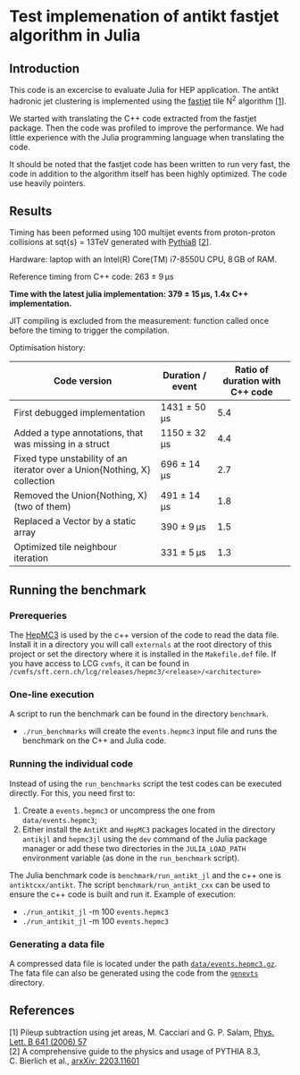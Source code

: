 # Test implemenation of antikt fastjet algorithm in Julia

## Introduction
This code is an excercise to evaluate Julia for HEP application. The antikt hadronic jet clustering is implemented using the [fastjet](http://fastjet.fr/) tile N<sup>2</sup> algorithm&nbsp;\[[1](#Ref1)\].

We started with translating the C++ code extracted from the fastjet package. Then the code was profiled to improve the performance. We had little experience with the Julia programming language when translating the code.

It should be noted that the fastjet code has been written to run very fast, the code in addition to the algorithm itself has been highly optimized. The code use heavily pointers.

## Results

Timing has been peformed using 100 multijet events from proton-proton collisions at sqt{s} = 13TeV generated with [Pythia8](https://pythia.org)&nbsp;\[[2](#Ref2)\].

Hardware: laptop with an Intel(R) Core(TM) i7-8550U CPU, 8 GB of RAM.

Reference timing from C++ code: 263 ± 9 μs

**Time with the latest julia implementation: 379 ± 15 μs, 1.4x C++ implementation.**

JIT compiling is excluded from the measurement: function called once before the timing to trigger the compilation.

Optimisation history:

| Code version                                                              | Duration / event | Ratio of duration with C++ code |
|---------------------------------------------------------------------------|------------------|------------------------------------|
| First debugged implementation                                             |  1431 ± 50 μs    | 5.4 |
| Added a type annotations, that was missing in a struct                    |  1150 ± 32 μs    | 4.4 |
| Fixed type unstability of an iterator over a Union{Nothing, X} collection |   696 ± 14 μs    | 2.7 |
| Removed the Union{Nothing, X} (two of them)                               |   491 ± 14 μs    | 1.8 |
| Replaced a Vector by a static array                                       |   390 ±  9 μs    | 1.5 |
| Optimized tile neighbour iteration                                        |   331 ±  5 μs    | 1.3 | 

## Running the benchmark

### Prerequeries

The [HepMC3](https://gitlab.cern.ch/hepmc/HepMC3) is used by the c++ version of the code to read the data file. Install it in a directory you will call `externals` at the root directory of this project or set the directory where it is installed in the `Makefile.def` file. If you have access to LCG `cvmfs`, it can be found in `/cvmfs/sft.cern.ch/lcg/releases/hepmc3/<release>/<architecture>`

### One-line execution

A script to run the benchmark can be found in the directory `benchmark`.

   * `./run_benchmarks` will create the `events.hepmc3` input file and runs the benchmark on the C++ and Julia code.

### Running the individual code

Instead of using the `run_benchmarks` script the test codes can be executed directly. For this, you need first to:

1. Create a `events.hepmc3` or uncompress the one from `data/events.hepmc3`;
2. Either install the `AntiKt` and `HepMC3` packages located in the directory `antikjl` and `hepmc3jl` using the `dev` command of the Julia package manager or add these two directories in the `JULIA_LOAD_PATH` environment variable (as done in the `run_benchmark` script).

The Julia benchmark code is `benchmark/run_antikt_jl` and the c++ one is `antiktcxx/antikt`. The script `benchmark/run_antikt_cxx` can be used to ensure the c++ code is built and run it. Example of execution:

* `./run_antikit_jl` -m 100 `events.hepmc3`
* `./run_antikit_jl` -m 100 `events.hepmc3`

### Generating a data file

A compressed data file is located under the path [`data/events.hepmc3.gz`](data). The fata file can also be generated using the code from the [`genevts`](genevts)
 directory.
## References

<a id="Ref1"></a>\[1\] Pileup subtraction using jet areas, M.&nbsp;Cacciari and G.&nbsp;P.&nbsp;Salam, [Phys. Lett. B 641 (2006) 57](https://inspirehep.net/literature/755413)</br>
<a id="Ref2"></a>\[2\] A comprehensive guide to the physics and usage of PYTHIA 8.3, C.&nbsp;Bierlich et al., [arxXiv: 2203.11601 ](https://inspirehep.net/literature/755413)